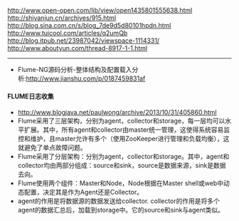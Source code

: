 <http://www.open-open.com/lib/view/open1435801555638.html>
<http://shiyanjun.cn/archives/915.html>
<http://blog.sina.com.cn/s/blog_7de9d5d80101hpdn.html>
<http://www.tuicool.com/articles/q2umQb>
<http://blog.itpub.net/23987042/viewspace-1114331/>
<http://www.aboutyun.com/thread-8917-1-1.html>

---

+ Flume-NG源码分析-整体结构及配置载入分析:<http://www.jianshu.com/p/0187459831af>

#### FLUME日志收集
+ <http://www.blogjava.net/paulwong/archive/2013/10/31/405860.html>
+ Flume采用了三层架构，分别为agent，collector和storage，每一层均可以水平扩展。其中，所有agent和collector由master统一管理，这使得系统容易监控和维护，且master允许有多个（使用ZooKeeper进行管理和负载均衡），这就避免了单点故障问题。
+ Flume采用了分层架构：分别为agent，collector和storage。其中，agent和collector均由两部分组成：source和sink，source是数据来源，sink是数据去向。
+ Flume使用两个组件：Master和Node，Node根据在Master shell或web中动态配置，决定其是作为Agent还是Collector。
+ agent的作用是将数据源的数据发送给collector. collector的作用是将多个agent的数据汇总后，加载到storage中。它的source和sink与agent类似。

